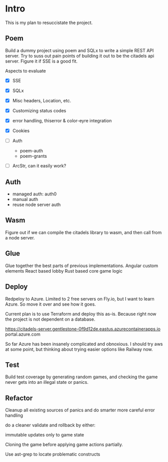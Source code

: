 # Intro
This is my plan to resuccistate the project.

## Poem
Build a dummy project using poem and SQLx to write a simple REST API server.
Try to suss out pain points of building it out to be the citadels api server.
Figure it if SSE is a good fit.

Aspects to evaluate
- [x] SSE
- [x] SQLx
- [x] Misc headers, Location, etc. 
- [x] Customizing status codes
- [x] error handling, thiserror & color-eyre integration
- [x] Cookies
- [ ] Auth
  - poem-auth
  - poem-grants

- [ ] ArcStr, can it easily work?

## Auth
- managed auth: auth0
- manual auth
- reuse node server auth

## Wasm

Figure out if we can compile the citadels library to wasm, and then call from a node server.

## Glue
Glue together the best parts of previous implementations.
Angular custom elements
React based lobby
Rust based core game logic

## Deploy
Redpeloy to Azure. Limited to 2 free servers on Fly.io, but I want to learn Azure. So move it over and see how it goes.

Current plan is to use Terraform and deploy this as-is. Because right now the project is not dependent on a database. 

https://citadels-server.gentlestone-0f9d12de.eastus.azurecontainerapps.io
portal.azure.com


So far Azure has been insanely complicated and obnoxious. I should try aws at some point, but thinking about trying easier options like Railway now.



## Test

Build test coverage by generating random games, and checking the game never gets into an illegal state or panics.

## Refactor 
Cleanup all existing sources of panics and do smarter more careful error handling

do a cleaner validate and rollback by either:

immutable updates only to game state

Cloning the game before applying game actions partially.

Use ast-grep to locate problematic constructs


